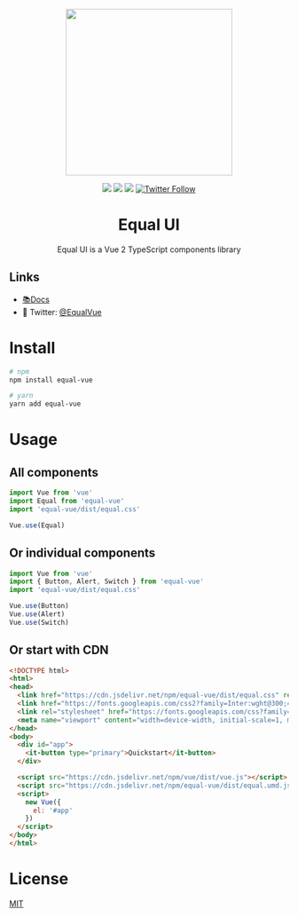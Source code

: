 <p align="center">
  <a href="https://quatrochan.github.io/Equal/">
    <img width="300" src="https://raw.githubusercontent.com/quatrochan/Equal/master/docs/assets/eqqqual.png">
  </a>

<p align="center">
<img src="https://img.shields.io/npm/v/equal-vue?color=blue">
<img src="https://img.shields.io/npm/l/equal-vue">
<img src="https://img.shields.io/npm/dw/equal-vue">

<a href="https://twitter.com/EqualVue">
    <img src="https://img.shields.io/twitter/follow/EqualVue?label=Equal%20Vue&style=social" alt="Twitter Follow">
</a>
</p>
</p>

<h1 align="center">
  Equal UI
</h1>

<div align="center">
Equal UI is a Vue 2 TypeScript components library

</div>

## Links

- [📚Docs](https://quatrochan.github.io/Equal/)
- 🔮 Twitter: [@EqualVue](https://twitter.com/EqualVue)

#  Install

```bash
# npm
npm install equal-vue
```

```bash
# yarn
yarn add equal-vue
```

#  Usage

## All components

```js
import Vue from 'vue'
import Equal from 'equal-vue'
import 'equal-vue/dist/equal.css'

Vue.use(Equal)
```

## Or individual components

```js
import Vue from 'vue'
import { Button, Alert, Switch } from 'equal-vue'
import 'equal-vue/dist/equal.css'

Vue.use(Button)
Vue.use(Alert)
Vue.use(Switch)
```

## Or start with CDN

```html
<!DOCTYPE html>
<html>
<head>
  <link href="https://cdn.jsdelivr.net/npm/equal-vue/dist/equal.css" rel="stylesheet">
  <link href="https://fonts.googleapis.com/css2?family=Inter:wght@300;400;500;600;700;900&display=swap" rel="stylesheet">
  <link rel="stylesheet" href="https://fonts.googleapis.com/css?family=Material+Icons|Material+Icons+Outlined">
  <meta name="viewport" content="width=device-width, initial-scale=1, maximum-scale=1, user-scalable=no, minimal-ui">
</head>
<body>
  <div id="app">
    <it-button type="primary">Quickstart</it-button>
  </div>

  <script src="https://cdn.jsdelivr.net/npm/vue/dist/vue.js"></script>
  <script src="https://cdn.jsdelivr.net/npm/equal-vue/dist/equal.umd.js"></script>
  <script>
    new Vue({
      el: '#app'
    })
  </script>
</body>
</html>
```

# License
[MIT](https://raw.githubusercontent.com/quatrochan/Equal/master/LICENSE)
